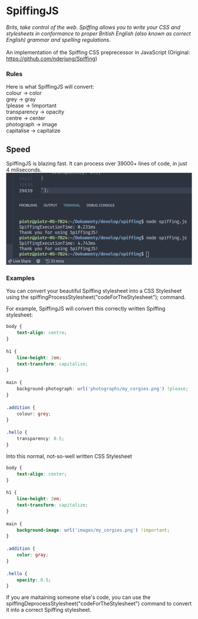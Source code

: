 # SpiffingJS
*Brits, take control of the web. Spiffing allows you to write your CSS and stylesheets  in conformance to proper British English (also known as correct English) grammar and spelling regulations.*<br><br>
An implementation of the Spiffing CSS preprecessor in JavaScript (Original: https://github.com/nderjung/Spiffing)

### Rules
Here is what SpiffingJS will convert:<br>
colour -> color<br>
grey -> gray<br>
!please -> !important<br>
transparency -> opacity<br>
centre -> center<br>
photograph -> image<br>
capitalise -> capitalize

## Speed
SpiffingJS is blazing fast. It can process over 39000+ lines of code, in just 4 miliseconds.
![Speed of spiffingjs](https://raw.githubusercontent.com/ProgramistaZpolski/Spiffing/master/Screenshot%20from%202020-11-22%2014-00-07.png)

### Examples
You can convert your beautiful Spiffing stylesheet into a CSS Stylesheet using the spiffingProcessStylesheet("codeForTheStylesheet"); command.

For example, SpiffingJS will convert this correctly written Spiffing stylesheet:
```css
body {
    text-align: centre;
}

h1 {
    line-height: 2em;
    text-transform: capitalise;
}

main {
    background-photograph: url('photographs/my_corgies.png') !please;
}

.addition {
    colour: grey;
}

.hello {
    transparency: 0.5;
}
```
Into this normal, not-so-well written CSS Stylesheet
```css
body {
    text-align: center;
}

h1 {
    line-height: 2em;
    text-transform: capitalize;
}

main {
    background-image: url('images/my_corgies.png') !important;
}

.addition {
    color: gray;
}

.hello {
    opacity: 0.5;
}
```

If you are maitaining someone else's code, you can use the spiffingDeprocessStylesheet("codeForTheStylesheet") command to convert it into a correct Spiffing stylesheet.
